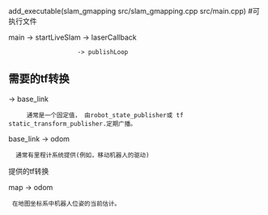 add_executable(slam_gmapping src/slam_gmapping.cpp src/main.cpp)   #可执行文件

main -> startLiveSlam -> laserCallback

                       -> publishLoop  


 ## 需要的tf转换

<the frame attached to incoming scans> → base_link

         通常是一个固定值， 由robot_state_publisher或 tf static_transform_publisher.定期广播。

base_link → odom

      通常有里程计系统提供(例如，移动机器人的驱动)

提供的tf转换

map → odom

     在地图坐标系中机器人位姿的当前估计。
